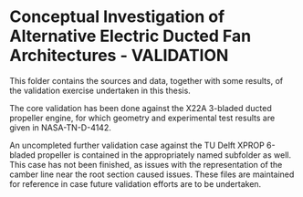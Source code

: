 # Conceptual Investigation of Alternative Electric Ducted Fan Architectures - VALIDATION

This folder contains the sources and data, together with some results, of the validation exercise undertaken in this thesis.

The core validation has been done against the X22A 3-bladed ducted propeller engine, for which geometry and experimental test results are given in NASA-TN-D-4142.

An uncompleted further validation case against the TU Delft XPROP 6-bladed propeller is contained in the appropriately named subfolder as well. This case has not been finished, as issues with the representation of the camber line near the root section caused issues. These files are maintained for reference in case future validation efforts are to be undertaken.
